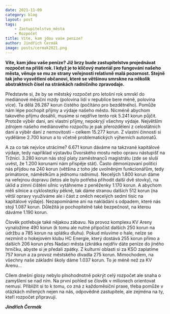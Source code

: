 ```yaml
---
date: 2021-11-09
category: blog
layout: post
tags:
    - Zastupitelstvo_města
    - Rozpočet
title: Víte, kam jdou vaše peníze?
author: Jindřich Čermák
image: posts/cermak2021.png
---
```

**Víte, kam jdou vaše peníze? Již brzy bude zastupitelstvo projednávat rozpočet na příští rok. I když je to klíčový materiál pro fungování našeho města, věnuje se mu ze strany veřejnosti relativně malá pozornost. Stejně tak jeho vysvětlení občanovi, které se většinou smrskne na několik abstraktních čísel na stránkách radničního zpravodaje.**

Představte si, že by se městský rozpočet pro letošní rok smrskl do mediánové měsíční mzdy (polovina lidí v republice bere méně, polovina více). Ta dělá 26.287 korun čistého (počítáno pro bezdětného). Pomůže nám lépe pochopit příjmy a výdaje našeho město. Nicméně abychom takového příjmu dosáhli, musíme si nejdříve tento rok 5.241 korun půjčit. Protože výběr daní, ani vlastní příjmy, nepokryjí všechny výdaje. Největším zdrojem našeho mediánového rozpočtu je pak přerozdělení z celostátních daní a výběr daní z nemovitostí – celkem 15.277 korun. Z vlastní činnosti si vyděláme 2.700 korun a to včetně problematických výherních automatů.

A za co tak nejvíce utrácíme? 6.671 korun dáváme na takzvané kapitálové výdaje, tedy například výstavbu Dvorského mostu nebo opravu nástupišť na Tržnici. 3.280 korun nás stojí platy zaměstnanců magistrátu (zde se sluší uvést, že 1.200 korunami nám přispěje stát). Často démonizovaní politici nás přijdou na 240 korun (většina z toho jde uvolněným funkcionářům, tedy primátorce, náměstkům a jednomu radnímu). Necelých 1.800 korun dáme na veřejnou dopravu (letos ale bylo potřeba přihodit další dvě stovky), na úklid a zimní čištění silnic vytáhneme z peněženky 1.170 korun. A abychom měli silnice a cyklostezky pěkné, tak dáme stranou dalších 512 korun (na větší opravy využíváme ale i část z oněch necelých sedmi tisíc na kapitálové výdaje). Nezapomínáme ani na nakládání s odpadem, které nás stojí 1.087 korun. Důležitá je pochopitelně také bezpečnost, na kterou dáváme 1.190 korun.

Člověk potřebuje také nějakou zábavu. Na provoz komplexu KV Areny vynaložíme 490 korun (k tomu ale nutné připočíst dalších 250 korun na údržbu a 785 korun na splátku dluhu). Pokud mluvíme o hale, nelze se nezmínit o hokejovém klubu HC Energie, který dostává 255 korun přímo a dalších 206 korun přes Nadaci města (zkrátka nejdřív dáte peníze do jiného hrníčku, abyste si je předali zpátky. Z kulturní oblasti si za KSO zaplatíme 757 korun a za provoz městského divadla 275 korun. Mimochodem, na všechny naše základní školy dáme 1.037 korun. To je méně než za KV Arenu…

Cílem dnešní glosy nebylo plnohodnotně pokrýt celý rozpočet ale snaha o zamyšlení se nad ním. Na první pohled se člověk v milionech orientovat nemusí. Přiblížit si to k tomu, co zná z každoměsíční praxe, třeba pomůže v otázkách mířených nejen na nás, odpovědné zastupitele, ale zejména na ty, kteří rozpočet připravují.

***Jindřich Čermák***
